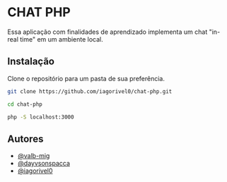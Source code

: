 
# CHAT PHP

Essa aplicação com finalidades de aprendizado implementa um chat "in-real time" em um ambiente local.



## Instalação

Clone o repositório para um pasta de sua preferência.

```bash
git clone https://github.com/iagorivel0/chat-php.git

cd chat-php

php -S localhost:3000
```

## Autores

- [@valb-mig](https://www.github.com/valb-mig)
- [@dayvsonspacca](https://www.github.com/dayvsonspacca)
- [@iagorivel0](https://www.github.com/iagorivel0)

